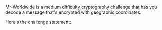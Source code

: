 Mr-Worldwide is a medium difficulty cryptography challenge that has you decode a message that's encrypted with geographic coordinates. 

Here's the challenge statement: 

